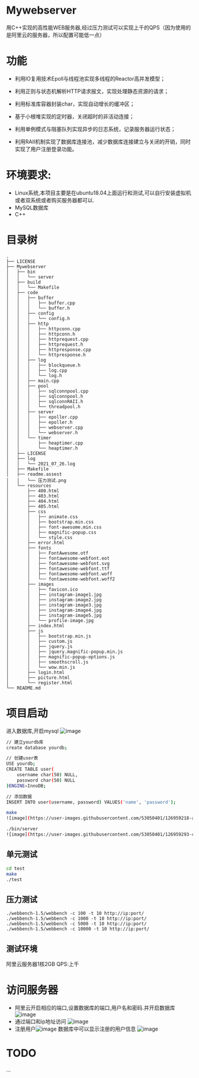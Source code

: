 # Mywebserver
用C++实现的高性能WEB服务器,经过压力测试可以实现上千的QPS（因为使用的是阿里云的服务器，所以配置可能低一点）
# 功能
* 利用IO复用技术Epoll与线程池实现多线程的Reactor高并发模型；

* 利用正则与状态机解析HTTP请求报文，实现处理静态资源的请求；

* 利用标准库容器封装char，实现自动增长的缓冲区；

* 基于小根堆实现的定时器，关闭超时的非活动连接；

* 利用单例模式与阻塞队列实现异步的日志系统，记录服务器运行状态；

* 利用RAII机制实现了数据库连接池，减少数据库连接建立与关闭的开销，同时实现了用户注册登录功能。
# 环境要求:
* Linux系统,本项目主要是在ubuntu18.04上面运行和测试,可以自行安装虚拟机或者双系统或者购买服务器都可以.
* MySQL数据库
* C++
# 目录树
```
.
├── LICENSE
├── Mywebserver
│   ├── bin
│   │   └── server
│   ├── build
│   │   └── Makefile
│   ├── code
│   │   ├── buffer
│   │   │   ├── buffer.cpp
│   │   │   └── buffer.h
│   │   ├── config
│   │   │   └── config.h
│   │   ├── http
│   │   │   ├── httpconn.cpp
│   │   │   ├── httpconn.h
│   │   │   ├── httprequest.cpp
│   │   │   ├── httprequest.h
│   │   │   ├── httpresponse.cpp
│   │   │   └── httpresponse.h
│   │   ├── log
│   │   │   ├── blockqueue.h
│   │   │   ├── log.cpp
│   │   │   └── log.h
│   │   ├── main.cpp
│   │   ├── pool
│   │   │   ├── sqlconnpool.cpp
│   │   │   ├── sqlconnpool.h
│   │   │   ├── sqlconnRAII.h
│   │   │   └── threadpool.h
│   │   ├── server
│   │   │   ├── epoller.cpp
│   │   │   ├── epoller.h
│   │   │   ├── webserver.cpp
│   │   │   └── webserver.h
│   │   └── timer
│   │       ├── heaptimer.cpp
│   │       └── heaptimer.h
│   ├── LICENSE
│   ├── log
│   │   └── 2021_07_26.log
│   ├── Makefile
│   ├── readme.assest
│   │   └── 压力测试.png
│   └── resources
│       ├── 400.html
│       ├── 403.html
│       ├── 404.html
│       ├── 405.html
│       ├── css
│       │   ├── animate.css
│       │   ├── bootstrap.min.css
│       │   ├── font-awesome.min.css
│       │   ├── magnific-popup.css
│       │   └── style.css
│       ├── error.html
│       ├── fonts
│       │   ├── FontAwesome.otf
│       │   ├── fontawesome-webfont.eot
│       │   ├── fontawesome-webfont.svg
│       │   ├── fontawesome-webfont.ttf
│       │   ├── fontawesome-webfont.woff
│       │   └── fontawesome-webfont.woff2
│       ├── images
│       │   ├── favicon.ico
│       │   ├── instagram-image1.jpg
│       │   ├── instagram-image2.jpg
│       │   ├── instagram-image3.jpg
│       │   ├── instagram-image4.jpg
│       │   ├── instagram-image5.jpg
│       │   └── profile-image.jpg
│       ├── index.html
│       ├── js
│       │   ├── bootstrap.min.js
│       │   ├── custom.js
│       │   ├── jquery.js
│       │   ├── jquery.magnific-popup.min.js
│       │   ├── magnific-popup-options.js
│       │   ├── smoothscroll.js
│       │   └── wow.min.js
│       ├── login.html
│       ├── picture.html
│       └── register.html
└── README.md
```

# 项目启动
进入数据库,开启mysql
![image](https://user-images.githubusercontent.com/53050401/126958943-e5bee91a-9b2a-49f5-a0c2-b56bc777b11e.png)

```bash
// 建立yourdb库
create database yourdb;

// 创建user表
USE yourdb;
CREATE TABLE user(
    username char(50) NULL,
    password char(50) NULL
)ENGINE=InnoDB;

// 添加数据
INSERT INTO user(username, password) VALUES('name', 'password');
```
```bash
make
![image](https://user-images.githubusercontent.com/53050401/126959218-ae11f833-4d4a-4312-b84c-3f22b334f861.png)

./bin/server
![image](https://user-images.githubusercontent.com/53050401/126959293-c045eb15-9781-490d-8cc3-a431a293c540.png)

```

## 单元测试
```bash
cd test
make
./test
```

## 压力测试
```
./webbench-1.5/webbench -c 100 -t 10 http://ip:port/
./webbench-1.5/webbench -c 1000 -t 10 http://ip:port/
./webbench-1.5/webbench -c 5000 -t 10 http://ip:port/
./webbench-1.5/webbench -c 10000 -t 10 http://ip:port/
```
## 测试环境
阿里云服务器1核2GB
QPS:上千

# 访问服务器
* 阿里云开启相应的端口,设置数据库的端口,用户名和密码.并开启数据库
![image](https://user-images.githubusercontent.com/53050401/126961041-eeb582c8-6082-4922-ba0e-a38ede73afdb.png)
* 通过端口和ip地址访问
![image](https://user-images.githubusercontent.com/53050401/126961112-5815b740-3655-404a-8b9d-59da3491ede0.png)
* 注册用户![image](https://user-images.githubusercontent.com/53050401/126961416-5497f143-5435-4cfc-918c-0fe43fc26a57.png)
数据库中可以显示注册的用户信息
![image](https://user-images.githubusercontent.com/53050401/126961453-73f1e9d8-b010-46c2-88ea-80ffca1ce71d.png)
# TODO
...


 
